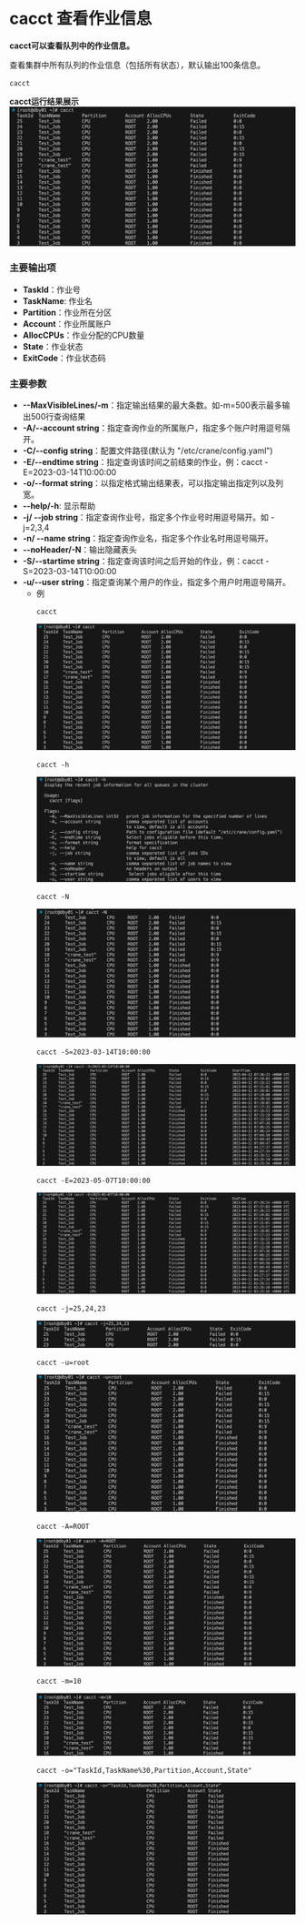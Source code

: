 # cacct 查看作业信息 #
**cacct可以查看队列中的作业信息。**

查看集群中所有队列的作业信息（包括所有状态），默认输出100条信息。

```shell
cacct
```
**cacct运行结果展示**
![cacct](../images/cacct.png)

### 主要输出项 ###
- **TaskId**：作业号
- **TaskName**: 作业名
- **Partition**：作业所在分区
- **Account**：作业所属账户
- **AllocCPUs**：作业分配的CPU数量
- **State**：作业状态
- **ExitCode**：作业状态码
### 主要参数 ###
- **--MaxVisibleLines/-m**：指定输出结果的最大条数。如-m=500表示最多输出500行查询结果
- **-A/--account string**：指定查询作业的所属账户，指定多个账户时用逗号隔开。
- **-C/--config string**：配置文件路径(默认为 "/etc/crane/config.yaml")
- **-E/--endtime string**：指定查询该时间之前结束的作业，例：cacct -E=2023-03-14T10:00:00
- **-o/--format string**：以指定格式输出结果表，可以指定输出指定列以及列宽。
- **--help/-h**: 显示帮助
- **-j/ --job string**：指定查询作业号，指定多个作业号时用逗号隔开。如 -j=2,3,4
- **-n/ --name string**：指定查询作业名，指定多个作业名时用逗号隔开。
- **--noHeader/-N**：输出隐藏表头
- **-S/--startime string**：指定查询该时间之后开始的作业，例：cacct -S=2023-03-14T10:00:00
- **-u/--user string**：指定查询某个用户的作业，指定多个用户时用逗号隔开。
  - 例
    ```shell
    cacct
    ```
    ![cacct](../images/cacct.png)
    ```shell
    cacct -h
    ```
    ![cacct_h](../images/cacct_h.png)
    ```shell
    cacct -N
    ```
    ![cacct_N](../images/cacct_n.png)
    ```shell
    cacct -S=2023-03-14T10:00:00
    ```
    ![cacct_S](../images/cacct_S.png)
    ```shell
    cacct -E=2023-05-07T10:00:00
    ```
    ![cacct_E](../images/cacct_E.png)
    ```shell
    cacct -j=25,24,23
    ```
    ![cacct_j](../images/cacct_j.png)
    ```shell
    cacct -u=root
    ```
    ![cacct_u](../images/cacct_u.png)
    ```shell
    cacct -A=ROOT
    ```
    ![cacct_A](../images/cacct_A.png)
    ```shell
    cacct -m=10
    ```
    ![cacct_m](../images/cacct_m.png)
    ```shell
    cacct -o="TaskId,TaskName%30,Partition,Account,State"
    ```
    ![cacct_o](../images/cacct_o.png)
